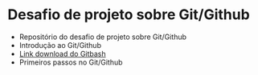 # Desafio de projeto sobre Git/Github
- Repositório do desafio de projeto sobre Git/Github
- Introdução ao Git/Github
- [Link download do Gitbash](https://git-scm.com/) 
- Primeiros passos no Git/Github
